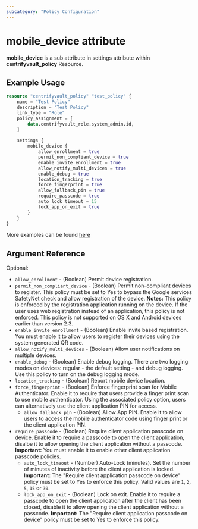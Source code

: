 ```yaml
---
subcategory: "Policy Configuration"
---
```


# mobile_device attribute

**mobile_device** is a sub attribute in settings attribute within **centrifyvault_policy** Resource.

## Example Usage

```terraform
resource "centrifyvault_policy" "test_policy" {
    name = "Test Policy"
    description = "Test Policy"
    link_type = "Role"
    policy_assignment = [
        data.centrifyvault_role.system_admin.id,
    ]
    
    settings {
        mobile_device {
            allow_enrollment = true
            permit_non_compliant_device = true
            enable_invite_enrollment = true
            allow_notify_multi_devices = true
            enable_debug = true
            location_tracking = true
            force_fingerprint = true
            allow_fallback_pin = true
            require_passcode = true
            auto_lock_timeout = 15
            lock_app_on_exit = true
        }
    }
}
```

More examples can be found [here](https://github.com/marcozj/terraform-provider-centrifyvault/blob/main/examples/centrifyvault_policy/policy_mobile_device.tf)

## Argument Reference

Optional:

- `allow_enrollment` - (Boolean) Permit device registration.
- `permit_non_compliant_device` - (Boolean) Permit non-compliant devices to register. This policy must be set to Yes to bypass the Google services SafetyNet check and allow registration of the device. **Notes:** This policy is enforced by the registration application running on the device. If the user uses web registration instead of an application, this policy is not enforced. This policy is not supported on OS X and Android devices earlier than version 2.3.
- `enable_invite_enrollment` - (Boolean) Enable invite based registration. You must enable it to allow users to register their devices using the system generated QR code.
- `allow_notify_multi_devices` - (Boolean) Allow user notifications on multiple devices.
- `enable_debug` - (Boolean) Enable debug logging. There are two logging modes on devices: regular - the default setting - and debug logging. Use this policy to turn on the debug logging mode.
- `location_tracking` - (Boolean) Report mobile device location.
- `force_fingerprint` - (Boolean) Enforce fingerprint scan for Mobile Authenticator. Enable it to require that users provide a finger print scan to use mobile authenticator. Using the associated policy option, users can alternatively use the client application PIN for access.
  - `allow_fallback_pin` - (Boolean) Allow App PIN. Enable it to allow users to access the mobile authenticator code using finger print or the client application PIN.
- `require_passcode` - (Boolean) Require client application passcode on device. Enable it to require a passcode to open the client application, disalbe it to allow opening the client application without a passcode. **Important:** You must enable it to enable other client application passcode policies.
  - `auto_lock_timeout` - (Number) Auto-Lock (minutes). Set the number of minutes of inactivity before the client application is locked. **Important:** The "Require client application passcode on device" policy must be set to Yes to enforce this policy. Valid values are `1`, `2`, `5`, `15` or `30`.
  - `lock_app_on_exit` - (Boolean) Lock on exit. Enable it to require a passcode to open the client application after the client has been closed, disable it to allow opening the client application without a passcode. **Important:** The "Require client application passcode on device" policy must be set to Yes to enforce this policy.
